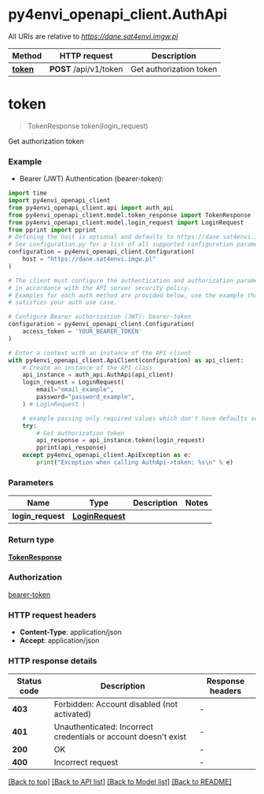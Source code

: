 # py4envi_openapi_client.AuthApi

All URIs are relative to *https://dane.sat4envi.imgw.pl*

Method | HTTP request | Description
------------- | ------------- | -------------
[**token**](AuthApi.md#token) | **POST** /api/v1/token | Get authorization token


# **token**
> TokenResponse token(login_request)

Get authorization token

### Example

* Bearer (JWT) Authentication (bearer-token):
```python
import time
import py4envi_openapi_client
from py4envi_openapi_client.api import auth_api
from py4envi_openapi_client.model.token_response import TokenResponse
from py4envi_openapi_client.model.login_request import LoginRequest
from pprint import pprint
# Defining the host is optional and defaults to https://dane.sat4envi.imgw.pl
# See configuration.py for a list of all supported configuration parameters.
configuration = py4envi_openapi_client.Configuration(
    host = "https://dane.sat4envi.imgw.pl"
)

# The client must configure the authentication and authorization parameters
# in accordance with the API server security policy.
# Examples for each auth method are provided below, use the example that
# satisfies your auth use case.

# Configure Bearer authorization (JWT): bearer-token
configuration = py4envi_openapi_client.Configuration(
    access_token = 'YOUR_BEARER_TOKEN'
)

# Enter a context with an instance of the API client
with py4envi_openapi_client.ApiClient(configuration) as api_client:
    # Create an instance of the API class
    api_instance = auth_api.AuthApi(api_client)
    login_request = LoginRequest(
        email="email_example",
        password="password_example",
    ) # LoginRequest | 

    # example passing only required values which don't have defaults set
    try:
        # Get authorization token
        api_response = api_instance.token(login_request)
        pprint(api_response)
    except py4envi_openapi_client.ApiException as e:
        print("Exception when calling AuthApi->token: %s\n" % e)
```


### Parameters

Name | Type | Description  | Notes
------------- | ------------- | ------------- | -------------
 **login_request** | [**LoginRequest**](LoginRequest.md)|  |

### Return type

[**TokenResponse**](TokenResponse.md)

### Authorization

[bearer-token](../README.md#bearer-token)

### HTTP request headers

 - **Content-Type**: application/json
 - **Accept**: application/json


### HTTP response details
| Status code | Description | Response headers |
|-------------|-------------|------------------|
**403** | Forbidden: Account disabled (not activated) |  -  |
**401** | Unauthenticated: Incorrect credentials or account doesn&#39;t exist |  -  |
**200** | OK |  -  |
**400** | Incorrect request |  -  |

[[Back to top]](#) [[Back to API list]](../README.md#documentation-for-api-endpoints) [[Back to Model list]](../README.md#documentation-for-models) [[Back to README]](../README.md)

